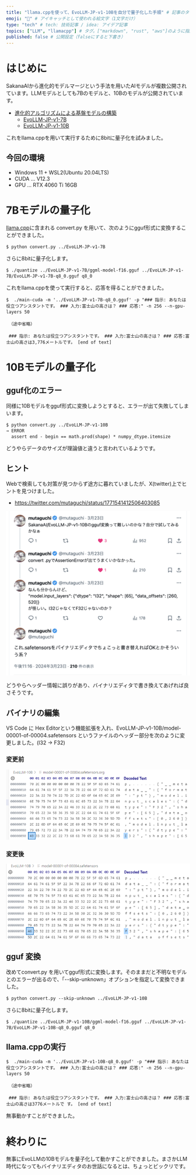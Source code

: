 ```yaml
---
title: "llama.cppを使って、EvoLLM-JP-v1-10Bを自分で量子化した手順" # 記事のタイトル
emoji: "🦙" # アイキャッチとして使われる絵文字（1文字だけ）
type: "tech" # tech: 技術記事 / idea: アイデア記事
topics: ["LLM", "llamacpp"] # タグ。["markdown", "rust", "aws"]のように指定する
published: false # 公開設定（falseにすると下書き）
---
```


# はじめに

SakanaAIから進化的モデルマージという手法を用いたAIモデルが複数公開されています。LLMモデルとしても7Bのモデルと、10Bのモデルが公開されています。

- [進化的アルゴリズムによる基盤モデルの構築](https://sakana.ai/evolutionary-model-merge-jp/)
  - [EvoLLM-JP-v1-7B](https://huggingface.co/SakanaAI/EvoLLM-JP-v1-7B)
  - [EvoLLM-JP-v1-10B](https://huggingface.co/SakanaAI/EvoLLM-JP-v1-10B)
  
これをllama.cppを用いて実行するために8bitに量子化を試みました。

## 今回の環境

- Windows 11 + WSL2(Ubuntu 20.04LTS)
- CUDA ... V12.3
- GPU ...  RTX 4060 Ti 16GB

# 7Bモデルの量子化

[llama.cpp](https://github.com/ggerganov/llama.cpp)に含まれる convert.py を用いて、次のようにgguf形式に変換することができました。

```
$ python convert.py ../EvoLLM-JP-v1-7B
```

さらに8bitに量子化します。

```
$ ./quantize ../EvoLLM-JP-v1-7B/ggml-model-f16.gguf ../EvoLLM-JP-v1-7B/EvoLLM-JP-v1-7B-q8_0.gguf q8_0
```

これをllama.cppを使って実行すると、応答を得ることができました。

```
$  ./main-cuda -m '../EvoLLM-JP-v1-7B-q8_0.gguf' -p "### 指示: あなたは役立つアシスタントです。 ### 入力:富士山の高さは？ ### 応答:" -n 256 --n-gpu-layers 50
 
 （途中省略）

 ### 指示: あなたは役立つアシスタントです。 ### 入力:富士山の高さは？ ### 応答:富士山の高さは3,776メートルです。 [end of text]
```

# 10Bモデルの量子化

## gguf化のエラー

同様に10Bモデルをgguf形式に変換しようとすると、エラーが出て失敗してしまいます。

```
$ python convert.py ../EvoLLM-JP-v1-10B
→ ERROR
  assert end - begin == math.prod(shape) * numpy_dtype.itemsize
```

どうやらデータのサイズが理論値と違うと言われているようです。

## ヒント

Webで検索しても対策が見つからず途方に暮れていましたが、X(twitter)上でヒントを見つけました。

- https://twitter.com/mutaguchi/status/1771541412506403085

![tweet](/images/tweet_evollm_header.png)

どうやらヘッダー情報に誤りがあり、バイナリエディタで書き換えてあげれば良さそうです。

## バイナリの編集

VS Code に Hex Editorという機能拡張を入れ、EvoLLM-JP-v1-10B/model-00001-of-00004.safetensors というファイルのヘッダー部分を次のように変更しました。(I32 → F32)

### 変更前

![tweet](/images/evollm-10b-org.png)

### 変更後


![tweet](/images/evollm-10b-fix.png)

## gguf 変換

改めてconvert.py を用いてgguf形式に変換します。そのままだと不明なモデルとのエラーが出るので、「--skip-unknown」オプションを指定して変換できました。


```
$ python convert.py --skip-unknown ../EvoLLM-JP-v1-10B
```

さらに8bitに量子化します。

```
$ ./quantize ../EvoLLM-JP-v1-10B/ggml-model-f16.gguf ../EvoLLM-JP-v1-7B/EvoLLM-JP-v1-10B-q8_0.gguf q8_0
```

## llama.cppの実行

```
$  ./main-cuda -m '../EvoLLM-JP-v1-10B-q8_0.gguf' -p "### 指示: あなたは役立つアシスタントです。 ### 入力:富士山の高さは？ ### 応答:" -n 256 --n-gpu-layers 50
 
 （途中省略）

 ### 指示: あなたは役立つアシスタントです。 ### 入力:富士山の高さは？ ### 応答:富士山の高さは3776メートルで す。 [end of text]
 ```

無事動かすことができました。


# 終わりに

無事にEvoLLMの10Bモデルを量子化して動かすことができました。まさかLLM時代になってもバイナリエディタのお世話になるとは、ちょっとビックリです。


